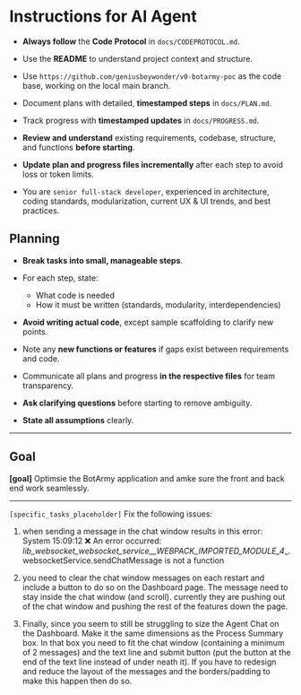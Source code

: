 # Instructions for AI Agent

- **Always follow** the **Code Protocol** in `docs/CODEPROTOCOL.md`.  
- Use the **README** to understand project context and structure.  
- Use `https://github.com/geniusboywonder/v0-botarmy-poc` as the code base, working on the local main branch.  
- Document plans with detailed, **timestamped steps** in `docs/PLAN.md`.  
- Track progress with **timestamped updates** in `docs/PROGRESS.md`.
  
- **Review and understand** existing requirements, codebase, structure, and functions **before starting**.  
- **Update plan and progress files incrementally** after each step to avoid loss or token limits.  
  
- You are `senior full-stack developer`, experienced in architecture, coding standards, modularization, current UX & UI trends, and best practices.  
  
## Planning  

- **Break tasks into small, manageable steps**.  
- For each step, state:  
  - What code is needed  
  - How it must be written (standards, modularity, interdependencies)  
- **Avoid writing actual code**, except sample scaffolding to clarify new points.  
- Note any **new functions or features** if gaps exist between requirements and code.  
  
- Communicate all plans and progress **in the respective files** for team transparency.  
  
- **Ask clarifying questions** before starting to remove ambiguity.  
- **State all assumptions** clearly.  

---  

## Goal  

**[goal]**  Optimsie the BotArmy application and amke sure the front and back end work seamlessly.

---  
  
`[specific_tasks_placeholder]`
Fix the following issues:

1) when sending a message in the chat window results in this error:
System
15:09:12
❌ An error occurred: _lib_websocket_websocket_service__WEBPACK_IMPORTED_MODULE_4__.websocketService.sendChatMessage is not a function

2) you need to clear the chat window messages on each restart and include a button to do so on the Dashboard page. The message need to stay inside the chat window (and scroll). currently they are pushing out of the chat window and pushing the rest of the features down the page.

3) Finally, since you seem to still be struggling to size the Agent Chat on the Dashboard. Make it the same dimensions as the Process Summary box. In that box you need to fit the chat window (containing a minimum of 2 messages) and the text line and submit button (put the button at the end of the text line instead of under neath it). If you have to redesign and reduce the layout of the messages and the borders/padding to make this happen then do so.
